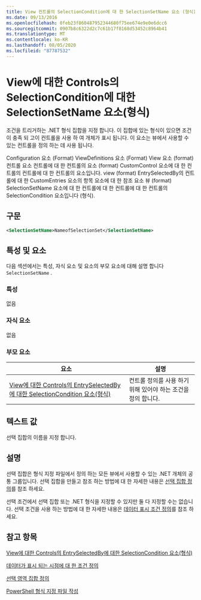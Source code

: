 ```yaml
---
title: View 컨트롤의 SelectionCondition에 대 한 SelectionSetName 요소 (형식) | Microsoft Docs
ms.date: 09/13/2016
ms.openlocfilehash: 0feb23f860487952344680f75ee674e9e0e6dcc6
ms.sourcegitcommit: 0907b8c6322d2c7c61b17f8168d53452c8964b41
ms.translationtype: MT
ms.contentlocale: ko-KR
ms.lasthandoff: 08/05/2020
ms.locfileid: "87787532"
---
```

# <a name="selectionsetname-element-for-selectioncondition-for-controls-for-view-format"></a>View에 대한 Controls의 SelectionCondition에 대한 SelectionSetName 요소(형식)

조건을 트리거하는 .NET 형식 집합을 지정 합니다. 이 집합에 있는 형식이 있으면 조건이 충족 되 고이 컨트롤을 사용 하 여 개체가 표시 됩니다. 이 요소는 뷰에서 사용할 수 있는 컨트롤을 정의 하는 데 사용 됩니다.

Configuration 요소 (Format) ViewDefinitions 요소 (Format) View 요소 (format) 컨트롤 요소 컨트롤에 대 한 컨트롤의 요소 (format) CustomControl 요소에 대 한 컨트롤의 컨트롤에 대 한 컨트롤의 요소입니다. view (format) EntrySelectedBy의 컨트롤에 대 한 CustomEntries 요소의 항목 요소에 대 한 참조 요소 뷰 (format) SelectionSetName 요소에 대 한 컨트롤에 대 한 컨트롤에 대 한 컨트롤의 SelectionCondition 요소입니다 (형식).

## <a name="syntax"></a>구문

```xml
<SelectionSetName>NameofSelectionSet</SelectionSetName>
```

## <a name="attributes-and-elements"></a>특성 및 요소

다음 섹션에서는 특성, 자식 요소 및 요소의 부모 요소에 대해 설명 합니다 `SelectionSetName` .

### <a name="attributes"></a>특성

없음

### <a name="child-elements"></a>자식 요소

없음

### <a name="parent-elements"></a>부모 요소

|요소|설명|
|-------------|-----------------|
|[View에 대한 Controls의 EntrySelectedBy에 대한 SelectionCondition 요소(형식)](./selectioncondition-element-for-entryselectedby-for-controls-for-view-format.md)|컨트롤 정의를 사용 하기 위해 있어야 하는 조건을 정의 합니다.|

## <a name="text-value"></a>텍스트 값

선택 집합의 이름을 지정 합니다.

## <a name="remarks"></a>설명

선택 집합은 형식 지정 파일에서 정의 하는 모든 뷰에서 사용할 수 있는 .NET 개체의 공통 그룹입니다. 선택 집합을 만들고 참조 하는 방법에 대 한 자세한 내용은 [선택 집합 정의](./defining-selection-sets.md)를 참조 하세요.

선택 조건에서 선택 집합 또는 .NET 형식을 지정할 수 있지만 둘 다 지정할 수는 없습니다. 선택 조건을 사용 하는 방법에 대 한 자세한 내용은 [데이터 표시 조건 정의](./defining-conditions-for-displaying-data.md)를 참조 하세요.

## <a name="see-also"></a>참고 항목

[View에 대한 Controls의 EntrySelectedBy에 대한 SelectionCondition 요소(형식)](./selectioncondition-element-for-entryselectedby-for-controls-for-view-format.md)

[데이터가 표시 되는 시점에 대 한 조건 정의](./defining-conditions-for-displaying-data.md)

[선택 영역 집합 정의](./defining-selection-sets.md)

[PowerShell 형식 지정 파일 작성](./writing-a-powershell-formatting-file.md)
